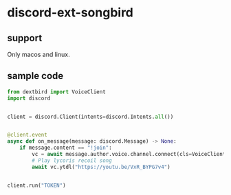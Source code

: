 # discord-ext-songbird

## support
Only macos and linux.

## sample code
```python
from dextbird import VoiceClient
import discord


client = discord.Client(intents=discord.Intents.all())


@client.event
async def on_message(message: discord.Message) -> None:
    if message.content == "!join":
        vc = await message.author.voice.channel.connect(cls=VoiceClient)
        # Play lycoris recoil song
        await vc.ytdl("https://youtu.be/VxR_BYPG7v4")


client.run("TOKEN")
```